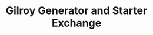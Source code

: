 ---
title: "Gilroy Generator and Starter Exchange"
url: /gilroy/gilroy-generator-and-starter-exchange/
shop: Autoteile
---